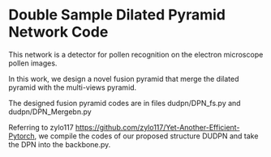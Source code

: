 # Double Sample Dilated Pyramid Network Code

This network is a detector for pollen recognition on the electron microscope pollen images.

In this work, we design a novel fusion pyramid that merge the dilated pyramid with the multi-views pyramid.

The designed fusion pyramid codes are in files dudpn/DPN_fs.py and dudpn/DPN_Mergebn.py

Referring to zylo117  <https://github.com/zylo117/Yet-Another-Efficient-Pytorch>, we compile the codes of our proposed structure DUDPN and take the DPN into the backbone.py.
